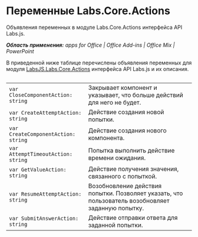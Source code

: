 
# Переменные Labs.Core.Actions
Объявления переменных в модуле Labs.Core.Actions интерфейса API Labs.js.

 _**Область применения:** apps for Office | Office Add-ins | Office Mix | PowerPoint_

В приведенной ниже таблице перечислены объявления переменных для модуля [LabsJS.Labs.Core.Actions](../../reference/office-mix/labsjs.labs.core.actions.md) интерфейса API Labs.js и их описания.

## 


|||
|:-----|:-----|
| `var CloseComponentAction: string`|Закрывает компонент и указывает, что больше действий для него не будет.|
| `var CreateAttemptAction: string`|Действие создания новой попытки.|
| `var CreateComponentAction: string`|Действие создания нового компонента.|
| `var AttemptTimeoutAction: string`|Попытка выполнить действие времени ожидания.|
| `var GetValueAction: string`|Действие получения значения, связанного с попыткой.|
| `var ResumeAttemptAction: string`|Возобновление действия попытки. Позволяет указать, что пользователь возобновляет заданную попытку.|
| `var SubmitAnswerAction: string`|Действие отправки ответа для заданной попытки.|
